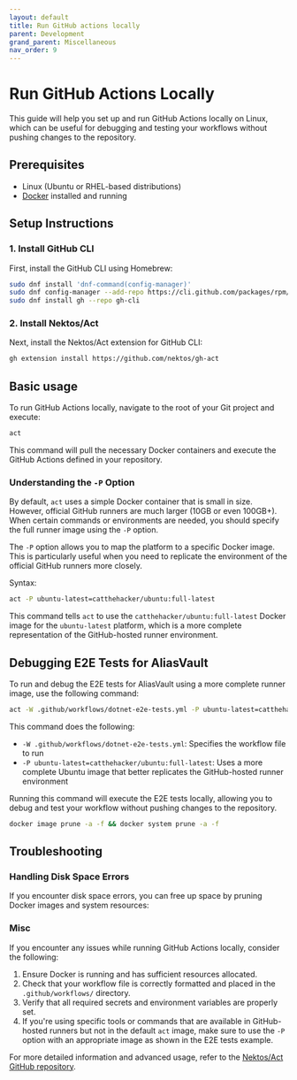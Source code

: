 ```yaml
---
layout: default
title: Run GitHub actions locally
parent: Development
grand_parent: Miscellaneous
nav_order: 9
---
```


# Run GitHub Actions Locally

This guide will help you set up and run GitHub Actions locally on Linux, which can be useful for debugging and testing your workflows without pushing changes to the repository.

## Prerequisites

- Linux (Ubuntu or RHEL-based distributions)
- [Docker](https://www.docker.com/) installed and running

## Setup Instructions

### 1. Install GitHub CLI

First, install the GitHub CLI using Homebrew:

```bash
sudo dnf install 'dnf-command(config-manager)'
sudo dnf config-manager --add-repo https://cli.github.com/packages/rpm/gh-cli.repo
sudo dnf install gh --repo gh-cli
```

### 2. Install Nektos/Act

Next, install the Nektos/Act extension for GitHub CLI:

```bash
gh extension install https://github.com/nektos/gh-act
```

## Basic usage

To run GitHub Actions locally, navigate to the root of your Git project and execute:

```bash
act
```

This command will pull the necessary Docker containers and execute the GitHub Actions defined in your repository.

### Understanding the `-P` Option

By default, `act` uses a simple Docker container that is small in size. However, official GitHub runners are much larger (10GB or even 100GB+). When certain commands or environments are needed, you should specify the full runner image using the `-P` option.

The `-P` option allows you to map the platform to a specific Docker image. This is particularly useful when you need to replicate the environment of the official GitHub runners more closely.

Syntax:
```bash
act -P ubuntu-latest=catthehacker/ubuntu:full-latest
```

This command tells `act` to use the `catthehacker/ubuntu:full-latest` Docker image for the `ubuntu-latest` platform, which is a more complete representation of the GitHub-hosted runner environment.

## Debugging E2E Tests for AliasVault

To run and debug the E2E tests for AliasVault using a more complete runner image, use the following command:

```bash
act -W .github/workflows/dotnet-e2e-tests.yml -P ubuntu-latest=catthehacker/ubuntu:full-latest
```

This command does the following:
- `-W .github/workflows/dotnet-e2e-tests.yml`: Specifies the workflow file to run
- `-P ubuntu-latest=catthehacker/ubuntu:full-latest`: Uses a more complete Ubuntu image that better replicates the GitHub-hosted runner environment

Running this command will execute the E2E tests locally, allowing you to debug and test your workflow without pushing changes to the repository.

```bash
docker image prune -a -f && docker system prune -a -f
```

## Troubleshooting

### Handling Disk Space Errors

If you encounter disk space errors, you can free up space by pruning Docker images and system resources:

### Misc

If you encounter any issues while running GitHub Actions locally, consider the following:

1. Ensure Docker is running and has sufficient resources allocated.
2. Check that your workflow file is correctly formatted and placed in the `.github/workflows/` directory.
3. Verify that all required secrets and environment variables are properly set.
4. If you're using specific tools or commands that are available in GitHub-hosted runners but not in the default `act` image, make sure to use the `-P` option with an appropriate image as shown in the E2E tests example.

For more detailed information and advanced usage, refer to the [Nektos/Act GitHub repository](https://github.com/nektos/act).
